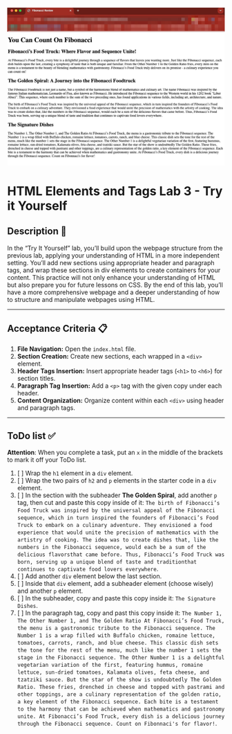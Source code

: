 !["final rendering for try it yourself"](assets/images/html-elements1-yourself-final-render.jpg)
# HTML Elements and Tags Lab 3 - Try it Yourself

## Description 📄
In the “Try It Yourself” lab, you’ll build upon the webpage structure from the previous lab, applying your understanding of HTML in a more independent setting. You’ll add new sections using appropriate header and paragraph tags, and wrap these sections in div elements to create containers for your content. This practice will not only enhance your understanding of HTML but also prepare you for future lessons on CSS. By the end of this lab, you’ll have a more comprehensive webpage and a deeper understanding of how to structure and manipulate webpages using HTML.

---

## Acceptance Criteria 📋
1. **File Navigation:** Open the `index.html` file.
2. **Section Creation:** Create new sections, each wrapped in a `<div>` element.
3. **Header Tags Insertion:** Insert appropriate header tags (`<h1>` to `<h6>`) for section titles.
4. **Paragraph Tag Insertion:**  Add a `<p>` tag with the given copy under each header.
5. **Content Organization:** Organize content within each `<div>` using header and paragraph tags.

---

## ToDo list ✅
**Attention**: When you complete a task, put an `x` in the middle of the brackets to mark it off your ToDo list.

1. [ ] Wrap the `h1` element in a `div` element. 
2. [ ] Wrap the two pairs of `h2` and `p` elements in the starter code in a `div` element. 
3. [ ] In the section with the subheader **The Golden Spiral**, add another `p` tag, then cut and paste this copy inside of it: `The birth of Fibonacci’s Food Truck was inspired by the universal appeal of the Fibonacci sequence, which in turn inspired the founders of Fibonacci’s Food Truck to embark on a culinary adventure. They envisioned a food experience that would unite the precision of mathematics with the artistry of cooking. The idea was to create dishes that, like the numbers in the Fibonacci sequence, would each be a sum of the delicious flavorsthat came before. Thus, Fibonacci’s Food Truck was born, serving up a unique blend of taste and traditionthat continues to captivate food lovers everywhere`.
4. [ ] Add another `div` element below the last section.
5. [ ] Inside that `div` element, add a subheader element (choose wisely) and another `p` element.
6. [ ] In the subheader, copy and paste this copy inside it: `The Signature Dishes`.
7. [ ] In the paragraph tag, copy and past this copy inside it: `The Number 1, The Other Number 1, and The Golden Ratio At Fibonacci’s Food Truck, the menu is a gastronomic tribute to the Fibonacci sequence. The Number 1 is a wrap filled with Buffalo chicken, romaine lettuce, tomatoes, carrots, ranch, and blue cheese. This classic dish sets the tone for the rest of the menu, much like the number 1 sets the stage in the Fibonacci sequence. The Other Number 1 is a delightful vegetarian variation of the first, featuring hummus, romaine lettuce, sun-dried tomatoes, Kalamata olives, feta cheese, and tzatziki sauce. But the star of the show is undoubtedly The Golden Ratio. These fries, drenched in cheese and topped with pastrami and other toppings, are a culinary representation of the golden ratio, a key element of the Fibonacci sequence. Each bite is a testament to the harmony that can be achieved when mathematics and gastronomy unite. At Fibonacci’s Food Truck, every dish is a delicious journey through the Fibonacci sequence. Count on Fibonnaci's for flavor!`.